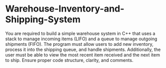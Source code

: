 # Warehouse-Inventory-and-Shipping-System
You are required to build a simple warehouse system in C++ that uses a stack to manage incoming items (LIFO) and a queue to manage outgoing shipments (FIFO).
The program must allow users to add new inventory, process it into the shipping queue, and
handle shipments. Additionally, the user must be able to view the most recent item
received and the next item to ship. Ensure proper code structure, clarity, and
comments.
